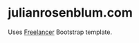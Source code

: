 # julianrosenblum.com

Uses [Freelancer](http://startbootstrap.com/template-overviews/freelancer/) Bootstrap template.